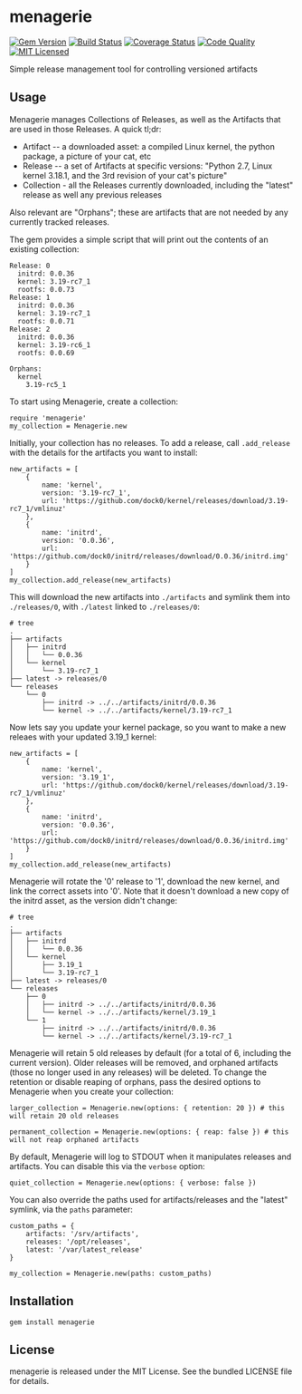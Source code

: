 menagerie
=========

[![Gem Version](https://img.shields.io/gem/v/menagerie.svg)](https://rubygems.org/gems/menagerie)
[![Build Status](https://img.shields.io/travis/com/akerl/menagerie.svg)](https://travis-ci.com/akerl/menagerie)
[![Coverage Status](https://img.shields.io/codecov/c/github/akerl/menagerie.svg)](https://codecov.io/github/akerl/menagerie)
[![Code Quality](https://img.shields.io/codacy/5e3980050b4b4d55bbb6443027d4f517.svg)](https://www.codacy.com/app/akerl/menagerie)
[![MIT Licensed](https://img.shields.io/badge/license-MIT-green.svg)](https://tldrlegal.com/license/mit-license)

Simple release management tool for controlling versioned artifacts

## Usage

Menagerie manages Collections of Releases, as well as the Artifacts that are used in those Releases. A quick tl;dr:

* Artifact -- a downloaded asset: a compiled Linux kernel, the python package, a picture of your cat, etc
* Release -- a set of Artifacts at specific versions: "Python 2.7, Linux kernel 3.18.1, and the 3rd revision of your cat's picture"
* Collection - all the Releases currently downloaded, including the "latest" release as well any previous releases

Also relevant are "Orphans"; these are artifacts that are not needed by any currently tracked releases.

The gem provides a simple script that will print out the contents of an existing collection:

```
Release: 0
  initrd: 0.0.36
  kernel: 3.19-rc7_1
  rootfs: 0.0.73
Release: 1
  initrd: 0.0.36
  kernel: 3.19-rc7_1
  rootfs: 0.0.71
Release: 2
  initrd: 0.0.36
  kernel: 3.19-rc6_1
  rootfs: 0.0.69

Orphans:
  kernel
    3.19-rc5_1
```

To start using Menagerie, create a collection:

```
require 'menagerie'
my_collection = Menagerie.new
```

Initially, your collection has no releases. To add a release, call `.add_release` with the details for the artifacts you want to install:

```
new_artifacts = [
    {
        name: 'kernel',
        version: '3.19-rc7_1',
        url: 'https://github.com/dock0/kernel/releases/download/3.19-rc7_1/vmlinuz'
    },
    {
        name: 'initrd',
        version: '0.0.36',
        url: 'https://github.com/dock0/initrd/releases/download/0.0.36/initrd.img'
    }
]
my_collection.add_release(new_artifacts)
```

This will download the new artifacts into `./artifacts` and symlink them into `./releases/0`, with `./latest` linked to `./releases/0`:

```
# tree
.
├── artifacts
│   ├── initrd
│   │   └── 0.0.36
│   └── kernel
│       └── 3.19-rc7_1
├── latest -> releases/0
└── releases
    └── 0
        ├── initrd -> ../../artifacts/initrd/0.0.36
        └── kernel -> ../../artifacts/kernel/3.19-rc7_1
```

Now lets say you update your kernel package, so you want to make a new releaes with your updated 3.19_1 kernel:

```
new_artifacts = [
    {
        name: 'kernel',
        version: '3.19_1',
        url: 'https://github.com/dock0/kernel/releases/download/3.19-rc7_1/vmlinuz'
    },
    {
        name: 'initrd',
        version: '0.0.36',
        url: 'https://github.com/dock0/initrd/releases/download/0.0.36/initrd.img'
    }
]
my_collection.add_release(new_artifacts)
```

Menagerie will rotate the '0' release to '1', download the new kernel, and link the correct assets into '0'. Note that it doesn't download a new copy of the initrd asset, as the version didn't change:

```
# tree
.
├── artifacts
│   ├── initrd
│   │   └── 0.0.36
│   └── kernel
│       ├── 3.19_1
│       └── 3.19-rc7_1
├── latest -> releases/0
└── releases
    ├── 0
    │   ├── initrd -> ../../artifacts/initrd/0.0.36
    │   └── kernel -> ../../artifacts/kernel/3.19_1
    └── 1
        ├── initrd -> ../../artifacts/initrd/0.0.36
        └── kernel -> ../../artifacts/kernel/3.19-rc7_1
```

Menagerie will retain 5 old releases by default (for a total of 6, including the current version). Older releases will be removed, and orphaned artifacts (those no longer used in any releases) will be deleted. To change the retention or disable reaping of orphans, pass the desired options to Menagerie when you create your collection:

```
larger_collection = Menagerie.new(options: { retention: 20 }) # this will retain 20 old releases

permanent_collection = Menagerie.new(options: { reap: false }) # this will not reap orphaned artifacts
```

By default, Menagerie will log to STDOUT when it manipulates releases and artifacts. You can disable this via the `verbose` option:

```
quiet_collection = Menagerie.new(options: { verbose: false })
```

You can also override the paths used for artifacts/releases and the "latest" symlink, via the `paths` parameter:

```
custom_paths = {
    artifacts: '/srv/artifacts',
    releases: '/opt/releases',
    latest: '/var/latest_release'
}

my_collection = Menagerie.new(paths: custom_paths)
```

## Installation

    gem install menagerie

## License

menagerie is released under the MIT License. See the bundled LICENSE file for details.

